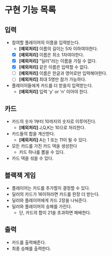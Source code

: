 # 구현 기능 목록

## 입력

- 참여할 플레이어의 이름을 입력받는다.
    - **[예외처리]** 이름의 길이는 5자 이하여야한다.
    - [x] **[예외처리]** 이름은 최소 1자여야한다.
    - [x] **[예외처리]** "딜러"라는 이름을 가질 수 없다.
    - [x] **[예외처리]** 같은 이름은 입력할 수 없다.
    - [ ] **[예외처리]** 이름은 한글과 영어로만 입력해야한다.
    - [ ] **[예외처리]** 최대 5명만 참가 가능하다.
- 플레이어들에게 카드를 더 받을지 입력받는다.
    - **[예외처리]** 입력 'y' or 'n' 이어야 한다.

## 카드

- 카드의 숫자 1부터 10까지의 숫자로 이루어진다.
    - **[예외처리]** J,Q,K는 10으로 처리한다.
- 카드들의 합을 계산한다.
    - **[예외처리]** A는 1 또는 11이 될 수 있다.
- 모든 카드를 가진 카드 덱을 생성한다
    - 카드 하나를 뽑을 수 있다.
- 카드 덱을 섞을 수 있다.

## 블랙잭 게임

- 플레이어는 카드를 추가할지 결정할 수 있다.
- 딜러의 카드가 16이하라면 카드를 한장 더 받는다.
- 딜러와 플레이어에게 카드 2장을 나눠준다.
- 딜러와 플레이어의 승패를 가린다.
    - 단, 카드의 합이 21을 초과하면 패배한다.

## 출력

- 카드를 출력해준다.
- 최종 승패를 출력한다.

